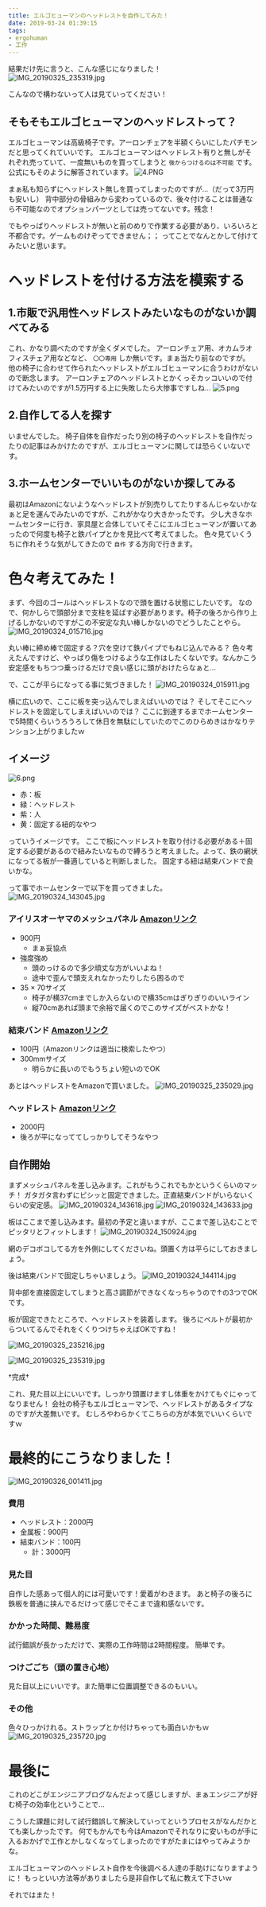 ```yaml
---
title: エルゴヒューマンのヘッドレストを自作してみた！
date: 2019-03-24 01:39:15
tags: 
- ergohuman
- 工作
---
```


結果だけ先に言うと、こんな感じになりました！
![IMG_20190325_235319.jpg](https://qiita-image-store.s3.amazonaws.com/0/178351/3475bafe-638f-c8cd-18ba-c23f192e4f3b.jpeg)

こんなので構わないって人は見ていってください！

## そもそもエルゴヒューマンのヘッドレストって？
エルゴヒューマンは高級椅子です。アーロンチェアを半額くらいにしたパチモンだと思ってくれていいです。
エルゴヒューマンはヘッドレスト有りと無しがそれぞれ売っていて、一度無いものを買ってしまうと `後からつけるのは不可能` です。
公式にもそのように解答されています。
![4.PNG](https://qiita-image-store.s3.amazonaws.com/0/178351/93cdb841-380d-8a2c-626a-915f8626ff7c.png)

まぁ私も知らずにヘッドレスト無しを買ってしまったのですが…（だって3万円も安いし）
背中部分の骨組みから変わっているので、後々付けることは普通なら不可能なのでオプションパーツとしては売ってないです。残念！

でもやっぱりヘッドレストが無いと前のめりで作業する必要があり、いろいろと不都合です。ゲームものけぞってできません；；
ってことでなんとかして付けてみたいと思います。

# ヘッドレストを付ける方法を模索する
## 1.市販で汎用性ヘッドレストみたいなものがないか調べてみる
これ、かなり調べたのですが全くダメでした。
アーロンチェア用、オカムラオフィスチェア用などなど、 `〇〇専用` しか無いです。まぁ当たり前なのですが。
他の椅子に合わせて作られたヘッドレストがエルゴヒューマンに合うわけがないので断念します。
アーロンチェアのヘッドレストとかくっそカッコいいので付けてみたいのですが1.5万円する上に失敗したら大惨事ですしね…
![5.png](https://qiita-image-store.s3.amazonaws.com/0/178351/76c0e055-11d4-3831-2019-2acea3b3ac71.png)

## 2.自作してる人を探す
いませんでした。
椅子自体を自作だったり別の椅子のヘッドレストを自作だったりの記事はみかけたのですが、エルゴヒューマンに関しては恐らくいないです。

## 3.ホームセンターでいいものがないか探してみる
最初はAmazonにないようなヘッドレストが別売りしてたりするんじゃないかなぁと足を運んでみたいのですが、これがかなり大きかったです。
少し大きなホームセンターに行き、家具屋と合体していてそこにエルゴヒューマンが置いてあったので何度も椅子と鉄パイプとかを見比べて考えてました。
色々見ていくうちに作れそうな気がしてきたので `自作` する方向で行きます。

# 色々考えてみた！
まず、今回のゴールはヘッドレストなので頭を置ける状態にしたいです。
なので、何かしらで頭部分まで支柱を延ばす必要があります。椅子の後ろから作り上げるしかないのですがこの不安定な丸い棒しかないのでどうしたことやら。
![IMG_20190324_015716.jpg](https://qiita-image-store.s3.amazonaws.com/0/178351/5f51a95d-1a12-e9ea-2f7b-7cfbe83f48a0.jpeg)

丸い棒に締め棒で固定する？穴を空けて鉄パイプでもねじ込んでみる？
色々考えたんですけど、やっぱり傷をつけるような工作はしたくないです。なんかこう安定感をもちつつ乗っけるだけで良い感じに頭がおけたらなぁと…

で、ここが平らになってる事に気づきました！
![IMG_20190324_015911.jpg](https://qiita-image-store.s3.amazonaws.com/0/178351/11e7d58c-e13a-e7d0-7b56-6abab44f98f3.jpeg)

横に広いので、ここに板を突っ込んでしまえばいいのでは？
そしてそこにヘッドレストを固定してしまえばいいのでは？
ここに到達するまでホームセンターで5時間くらいうろうろして休日を無駄にしていたのでこのひらめきはかなりテンション上がりましたｗ

## イメージ
![6.png](https://qiita-image-store.s3.amazonaws.com/0/178351/d67aefa1-ad87-be93-676c-b969d446b236.png)

* 赤：板
* 緑：ヘッドレスト
* 紫：人
* 黄：固定する紐的なやつ

っていうイメージです。
ここで板にヘッドレストを取り付ける必要がある＋固定する必要があるので紐みたいなもので縛ろうと考えました。よって、鉄の網状になってる板が一番適していると判断しました。
固定する紐は結束バンドで良いかな。

って事でホームセンターで以下を買ってきました。
![IMG_20190324_143045.jpg](https://qiita-image-store.s3.amazonaws.com/0/178351/7f7a23e7-226d-a9ed-d38f-521ec0b6023f.jpeg)

### アイリスオーヤマのメッシュパネル [Amazonリンク](https://www.amazon.co.jp/%E3%82%A2%E3%82%A4%E3%83%AA%E3%82%B9%E3%82%AA%E3%83%BC%E3%83%A4%E3%83%9E-%E3%83%A1%E3%82%BF%E3%83%AB%E3%83%A9%E3%83%83%E3%82%AF-%E3%83%A1%E3%83%83%E3%82%B7%E3%83%A5%E3%83%91%E3%83%8D%E3%83%AB-%E5%B9%8570%C3%97%E5%A5%A5%E8%A1%8C35cm-MR-46M/dp/B000WCEHBY/ref=sr_1_21?ie=UTF8&qid=1553527185&sr=8-21&keywords=%E3%83%A1%E3%83%83%E3%82%B7%E3%83%A5%E3%83%91%E3%83%8D%E3%83%AB)
* 900円
  * まぁ妥協点
* 強度強め
  * 頭のっけるので多少頑丈な方がいいよね！
  * 途中で歪んで頭支えれなかったりしたら困るので
* 35 × 70サイズ
  * 椅子が横37cmまでしか入らないので横35cmはぎりぎりのいいライン
  * 縦70cmあれば頭まで余裕で届くのでこのサイズがベストかな！

### 結束バンド [Amazonリンク](https://www.amazon.co.jp/%E3%82%A8%E3%83%AC%E3%82%B3%E3%83%A0-%E3%82%B1%E3%83%BC%E3%83%96%E3%83%AB%E7%B5%90%E6%9D%9F%E3%83%90%E3%83%B3%E3%83%89-140mm-%E3%83%96%E3%83%A9%E3%83%83%E3%82%AF-LD-T140BK30/dp/B00021849G/ref=sr_1_11?ie=UTF8&qid=1553527093&sr=8-11&keywords=%E7%B5%90%E6%9D%9F%E3%83%90%E3%83%B3%E3%83%89)
* 100円（Amazonリンクは適当に検索したやつ）
* 300mmサイズ
  * 明らかに長いのでもうちょい短いのでOK

あとはヘッドレストをAmazonで買いました。
![IMG_20190325_235029.jpg](https://qiita-image-store.s3.amazonaws.com/0/178351/6477f2e7-a094-0351-3244-7d5084f9ff14.jpeg)

### ヘッドレスト [Amazonリンク](https://www.amazon.co.jp/gp/product/B07BMZBC49/ref=crt_ewc_img_huc_1)
* 2000円
* 後ろが平になっててしっかりしてそうなやつ

## 自作開始
まずメッシュパネルを差し込みます。これがもうこれでもかというくらいのマッチ！
ガタガタ言わずにピシッと固定できました。正直結束バンドがいらないくらいの安定感。
![IMG_20190324_143618.jpg](https://qiita-image-store.s3.amazonaws.com/0/178351/058c1d70-7cd8-5b81-5c91-c7cb1b82be47.jpeg)
![IMG_20190324_143633.jpg](https://qiita-image-store.s3.amazonaws.com/0/178351/97926a91-1b48-a30e-0aa6-561003308c0c.jpeg)

板はここまで差し込みます。最初の予定と違いますが、ここまで差し込むことでピッタリとフィットします！
![IMG_20190324_150924.jpg](https://qiita-image-store.s3.amazonaws.com/0/178351/838cd8b0-bad0-b1ac-4bc6-6760d76126e2.jpeg)

網のデコボコしてる方を外側にしてくださいね。頭置く方は平らにしておきましょう。

後は結束バンドで固定しちゃいましょう。
![IMG_20190324_144114.jpg](https://qiita-image-store.s3.amazonaws.com/0/178351/17fa8863-6f21-10e9-9c85-7182fe260585.jpeg)

背中部を直接固定してしまうと高さ調節ができなくなっちゃうので↑の3つでOKです。

板が固定できたところで、ヘッドレストを装着します。
後ろにベルトが最初からついてるんでそれをくくりつけちゃえばOKですね！

![IMG_20190325_235216.jpg](https://qiita-image-store.s3.amazonaws.com/0/178351/f0af171b-9bd2-471c-a0db-2ccbea54d821.jpeg)

![IMG_20190325_235319.jpg](https://qiita-image-store.s3.amazonaws.com/0/178351/3475bafe-638f-c8cd-18ba-c23f192e4f3b.jpeg)

†完成†

これ、見た目以上にいいです。しっかり頭置けますし体重をかけてもぐにゃってなりません！
会社の椅子もエルゴヒューマンで、ヘッドレストがあるタイプなのですが大差無いです。
むしろやわらかくてこちらの方が本気でいいくらいですｗ

# 最終的にこうなりました！
![IMG_20190326_001411.jpg](https://qiita-image-store.s3.amazonaws.com/0/178351/e6b0efa8-0a1e-b206-20fb-e1cd53ea09a0.jpeg)

### 費用
* ヘッドレスト：2000円
* 金属板：900円
* 結束バンド：100円
  * 計：3000円

### 見た目
自作した感あって個人的には可愛いです！愛着がわきます。
あと椅子の後ろに鉄板を普通に挟んでるだけって感じでそこまで違和感ないです。

### かかった時間、難易度
試行錯誤が長かっただけで、実際の工作時間は2時間程度。
簡単です。

### つけごごち（頭の置き心地）
見た目以上にいいです。また簡単に位置調整できるのもいい。

### その他
色々ひっかけれる。ストラップとか付けちゃっても面白いかもｗ
![IMG_20190325_235720.jpg](https://qiita-image-store.s3.amazonaws.com/0/178351/d4c33884-ecb0-21bd-e6c3-7656bdbfe504.jpeg)

# 最後に
これのどこがエンジニアブログなんだよって感じしますが、まぁエンジニアが好む椅子の効率化ということで...

こうした課題に対して試行錯誤して解決していってというプロセスがなんだかとても楽しかったです。
何でもかんでも今はAmazonでそれなりに安いものが手に入るおかげで工作とかしなくなってしまったのですがたまにはやってみようかな。

エルゴヒューマンのヘッドレスト自作を今後調べる人達の手助けになりますように！
もっといい方法等がありましたら是非自作して私に教えて下さいｗ

それではまた！